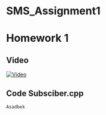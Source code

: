 # SMS_Assignment1
# Homework 1

## Video
[![Video](https://img.youtube.com/vi/Bhb8Vx7KVhs/0.jpg)](https://www.youtube.com/watch?v=Bhb8Vx7KVhs)

## Code Subsciber.cpp
`Asadbek`


